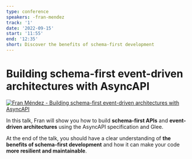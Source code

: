 ```yaml
---
type: conference
speakers: -fran-mendez
track: '1'
date: '2022-09-15'
start: '11:55'
end: '12:35'
short: Discover the benefits of schema-first development
---
```


# Building schema-first event-driven architectures with AsyncAPI

[![Fran Méndez - Building schema-first event-driven architectures with AsyncAPI](https://img.youtube.com/vi/HeokavFSB2A/0.jpg)](https://www.youtube.com/watch?v=HeokavFSB2A&list=PL3hoUDjLa7eQfYOEmuQNG8he3AeOeWaz8&index=19)

In this talk, Fran will show you how to build **schema-first APIs** and **event-driven architectures** using the AsyncAPI specification and Glee.

At the end of the talk, you should have a clear understanding of **the benefits of schema-first development** and how it can make your code **more resilient and maintainable**.



